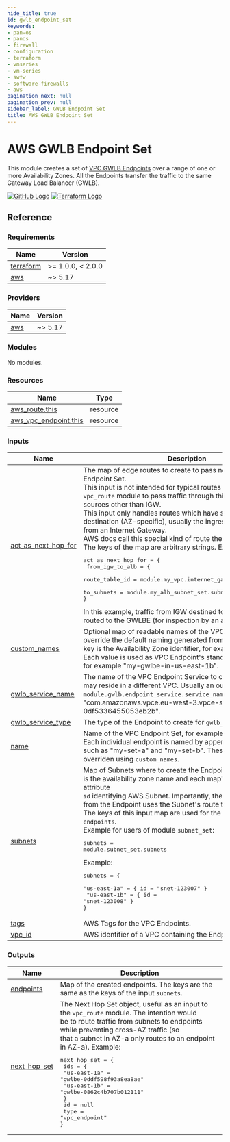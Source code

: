 ```yaml
---
hide_title: true
id: gwlb_endpoint_set
keywords:
- pan-os
- panos
- firewall
- configuration
- terraform
- vmseries
- vm-series
- swfw
- software-firewalls
- aws
pagination_next: null
pagination_prev: null
sidebar_label: GWLB Endpoint Set
title: AWS GWLB Endpoint Set
---
```


# AWS GWLB Endpoint Set

This module creates a set of [VPC GWLB Endpoints](https://docs.aws.amazon.com/vpc/latest/privatelink/vpce-gateway-load-balancer.html)
over a range of one or more Availability Zones. All the Endpoints transfer the traffic to the same Gateway Load Balancer (GWLB).

[![GitHub Logo](/img/view_on_github.png)](https://github.com/PaloAltoNetworks/terraform-aws-swfw-modules/tree/main/modules/gwlb_endpoint_set) [![Terraform Logo](/img/view_on_terraform_registry.png)](https://registry.terraform.io/modules/PaloAltoNetworks/swfw-modules/aws/latest/submodules/gwlb_endpoint_set)

## Reference
<!-- BEGINNING OF PRE-COMMIT-TERRAFORM DOCS HOOK -->
### Requirements

| Name | Version |
|------|---------|
| <a name="requirement_terraform"></a> [terraform](#requirement\_terraform) | >= 1.0.0, < 2.0.0 |
| <a name="requirement_aws"></a> [aws](#requirement\_aws) | ~> 5.17 |

### Providers

| Name | Version |
|------|---------|
| <a name="provider_aws"></a> [aws](#provider\_aws) | ~> 5.17 |

### Modules

No modules.

### Resources

| Name | Type |
|------|------|
| [aws_route.this](https://registry.terraform.io/providers/hashicorp/aws/latest/docs/resources/route) | resource |
| [aws_vpc_endpoint.this](https://registry.terraform.io/providers/hashicorp/aws/latest/docs/resources/vpc_endpoint) | resource |

### Inputs

| Name | Description | Type | Default | Required |
|------|-------------|------|---------|:--------:|
| <a name="input_act_as_next_hop_for"></a> [act\_as\_next\_hop\_for](#input\_act\_as\_next\_hop\_for) | The map of edge routes to create to pass network traffic to this Endpoint Set.<br />This input is not intended for typical routes - use instead the `vpc_route` module to pass traffic through this Endpoint Set from sources other than IGW.<br />This input only handles routes which have subnet CIDRs destination (AZ-specific), usually the ingress traffic coming from an Internet Gateway.<br />AWS docs call this special kind of route the ["edge route"](https://docs.aws.amazon.com/vpc/latest/userguide/VPC_Route_Tables.html#gateway-route-table).<br />The keys of the map are arbitrary strings. Example:<pre>act\_as\_next\_hop\_for = {<br />  from\_igw\_to\_alb = {<br />    route\_table\_id = module.my\_vpc.internet\_gateway\_route\_table.id<br />    to\_subnets     = module.my\_alb\_subnet\_set.subnets<br />}</pre>In this example, traffic from IGW destined to the ALB is instead routed to the GWLBE (for inspection by an appliance). | <pre>map(object({<br />    route\_table\_id = string<br />    to\_subnets = map(object({<br />      cidr\_block = string<br />    }))<br />  }))</pre> | `{}` | no |
| <a name="input_custom_names"></a> [custom\_names](#input\_custom\_names) | Optional map of readable names of the VPC Endpoints, used to override the default naming generated from the input `name`. Each key is the Availability Zone identifier, for example `us-east-1b`. Each value is used as VPC Endpoint's standard AWS tag `Name`, for example "my-gwlbe-in-us-east-1b". | `map(string)` | `{}` | no |
| <a name="input_gwlb_service_name"></a> [gwlb\_service\_name](#input\_gwlb\_service\_name) | The name of the VPC Endpoint Service to connect to, which may reside in a different VPC. Usually an output `module.gwlb.endpoint_service.service_name`. Example: "com.amazonaws.vpce.eu-west-3.vpce-svc-0df5336455053eb2b". | `string` | n/a | yes |
| <a name="input_gwlb_service_type"></a> [gwlb\_service\_type](#input\_gwlb\_service\_type) | The type of the Endpoint to create for `gwlb_service_name`. | `string` | `"GatewayLoadBalancer"` | no |
| <a name="input_name"></a> [name](#input\_name) | Name of the VPC Endpoint Set, for example: "my-gwlbe-". Each individual endpoint is named by appending an AZ letter, such as "my-set-a" and "my-set-b". These names can be overriden using `custom_names`. | `string` | `"gwlbe-"` | no |
| <a name="input_subnets"></a> [subnets](#input\_subnets) | Map of Subnets where to create the Endpoints. Each map's key is the availability zone name and each map's object has an attribute<br />`id` identifying AWS Subnet. Importantly, the traffic returning from the Endpoint uses the Subnet's route table.<br />The keys of this input map are used for the output map `endpoints`.<br />Example for users of module `subnet_set`:<pre>subnets = module.subnet\_set.subnets</pre>Example:<pre>subnets = {<br />  "us-east-1a" = { id = "snet-123007" }<br />  "us-east-1b" = { id = "snet-123008" }<br />}</pre> | <pre>map(object({<br />    id = string<br />  }))</pre> | n/a | yes |
| <a name="input_tags"></a> [tags](#input\_tags) | AWS Tags for the VPC Endpoints. | `map(string)` | `{}` | no |
| <a name="input_vpc_id"></a> [vpc\_id](#input\_vpc\_id) | AWS identifier of a VPC containing the Endpoint. | `string` | n/a | yes |

### Outputs

| Name | Description |
|------|-------------|
| <a name="output_endpoints"></a> [endpoints](#output\_endpoints) | Map of the created endpoints. The keys are the same as the keys of the input `subnets`. |
| <a name="output_next_hop_set"></a> [next\_hop\_set](#output\_next\_hop\_set) | The Next Hop Set object, useful as an input to the `vpc_route` module. The intention would<br />be to route traffic from subnets to endpoints while preventing cross-AZ traffic (so<br />that a subnet in AZ-a only routes to an endpoint in AZ-a). Example:<pre>next\_hop\_set = {<br />  ids = {<br />    "us-east-1a" = "gwlbe-0ddf598f93a8ea8ae"<br />    "us-east-1b" = "gwlbe-0862c4b707b012111"<br />  }<br />  id   = null<br />  type = "vpc\_endpoint"<br />}</pre> |
<!-- END OF PRE-COMMIT-TERRAFORM DOCS HOOK -->